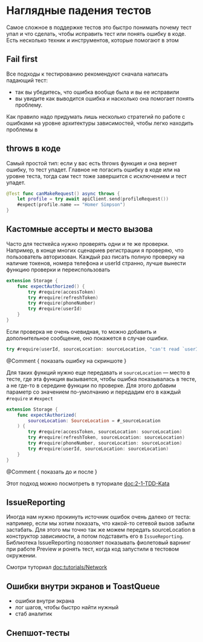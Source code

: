 # Наглядные падения тестов

Самое сложное в поддержке тестов это быстро понимать почему тест упал и что сделать, чтобы исправить тест или понять ошибку в коде. Есть несколько техник и инструментов, которые помогают в этом

## Fail first

Все подходы к тестированию рекомендуют сначала написать падающий тест: 
- так вы убедитесь, что ошибка вообще была и вы ее исправили
- вы увидите как выводится ошибка и насколько она помогает понять проблему.

Как правило надо придумать лишь несколько стратегий по работе с ошибками на уровне архитектуры зависимостей, чтобы легко находить проблемы в  

## throws в коде

Самый простой тип: если у вас есть throws функция и она вернет ошибку, то тест упадет. Главное не погасить ошибку в коде или на уровне теста, тогда сам тест тоже завершится с исключением и тест упадет.

```swift
@Test func canMakeRequest() async throws {
    let profile = try await apiClient.send(profileRequest())
    #expect(profile.name == "Homer Simpson")
}
```

## Кастомные ассерты и место вызова

Часто для тесткейса нужно проверять одни и те же проверки. Например, в конце многих сценариев регистрации я проверяю, что пользователь авторизован. Каждый раз писать полную проверку на наличие токенов, номера телефона и userId странно, лучше вынести функцию проверки и переиспользовать

```swift
extension Storage {
    func expectAuthorized() {
        try #require(accessToken)
        try #require(refreshToken)
        try #require(phoneNumber)
        try #require(userId)
    }
}
```

Если проверка не очень очевидная, то можно добавить и дополнительное сообщение, оно покажется в случае ошибки. 
```swift
try #require(userId, sourceLocation: sourceLocation, "can't read `userId` from `accessToken`")
```

@Comment {
     показать ошибку на скриншоте
}

Для таких функций нужно еще передавать и `sourceLocation` — место в тесте, где эта функция вызывается, чтобы ошибка показывалась в тесте, а не где-то в середине функции по проверке. Для этого добавим параметр со значением по-умолчанию и передадим его в каждый `#require` и `#expect` 

```swift
extension Storage {
    func expectAuthorized(
        sourceLocation: SourceLocation = #_sourceLocation
    ) {
        try #require(accessToken, sourceLocation: sourceLocation)
        try #require(refreshToken, sourceLocation: sourceLocation)
        try #require(phoneNumber, sourceLocation: sourceLocation)
        try #require(userId, sourceLocation: sourceLocation)
    }
}
```

@Comment {
    показать до и после 
}

Этот подход можно посмотреть в туториале <doc:2-1-TDD-Kata>

## IssueReporting

Иногда нам нужно прокинуть источник ошибок очень далеко от теста: например, если мы хотим показать, что какой-то сетевой вызов забыли застабать. Для этого мы точно так же можем передать sourceLocation в конструктор зависимости, а потом подставить его в `IssueReporting`. Библиотека IssueReporting позволяет показывать фиолетовый варнинг при работе Preview и ронять тест, когда код запустили в тестовом окружении.  

Смотри туториал <doc:tutorials/Network>

## Ошибки внутри экранов и ToastQueue

- ошибки внутри экрана
- лог шагов, чтобы быстро найти нужный
- стаб аналитик

## Снепшот-тесты

